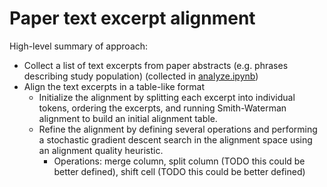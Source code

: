 # Paper text excerpt alignment

High-level summary of approach:
- Collect a list of text excerpts from paper abstracts (e.g. phrases describing study population) (collected in [analyze.ipynb](#TODO_LINK))
- Align the text excerpts in a table-like format
  - Initialize the alignment by splitting each excerpt into individual tokens, ordering the excerpts, and running Smith-Waterman alignment to build an initial alignment table.
  - Refine the alignment by defining several operations and performing a stochastic gradient descent search in the alignment space using an alignment quality heuristic.
    - Operations: merge column, split column (TODO this could be better defined), shift cell (TODO this could be better defined)
